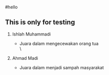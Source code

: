 #hello

## This is only for testing

1. Ishlah Muhammadi
   - Juara dalam mengecewakan orang tua <br>
\

2. Ahmad Madi
   - Juara dalam menjadi sampah masyarakat
